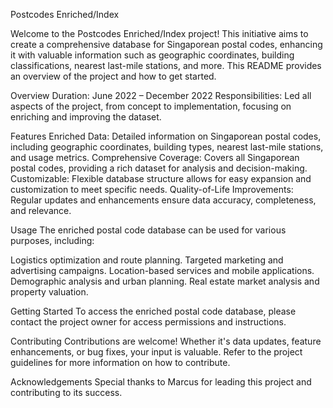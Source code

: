 
Postcodes Enriched/Index

Welcome to the Postcodes Enriched/Index project! This initiative aims to create a comprehensive database for Singaporean postal codes, enhancing it with valuable information such as geographic coordinates, building classifications, nearest last-mile stations, and more. This README provides an overview of the project and how to get started.

Overview
Duration: June 2022 – December 2022
Responsibilities: Led all aspects of the project, from concept to implementation, focusing on enriching and improving the dataset.

Features
Enriched Data: Detailed information on Singaporean postal codes, including geographic coordinates, building types, nearest last-mile stations, and usage metrics.
Comprehensive Coverage: Covers all Singaporean postal codes, providing a rich dataset for analysis and decision-making.
Customizable: Flexible database structure allows for easy expansion and customization to meet specific needs.
Quality-of-Life Improvements: Regular updates and enhancements ensure data accuracy, completeness, and relevance.

Usage
The enriched postal code database can be used for various purposes, including:

Logistics optimization and route planning.
Targeted marketing and advertising campaigns.
Location-based services and mobile applications.
Demographic analysis and urban planning.
Real estate market analysis and property valuation.

Getting Started
To access the enriched postal code database, please contact the project owner for access permissions and instructions.

Contributing
Contributions are welcome! Whether it's data updates, feature enhancements, or bug fixes, your input is valuable. Refer to the project guidelines for more information on how to contribute.

Acknowledgements
Special thanks to Marcus for leading this project and contributing to its success.

